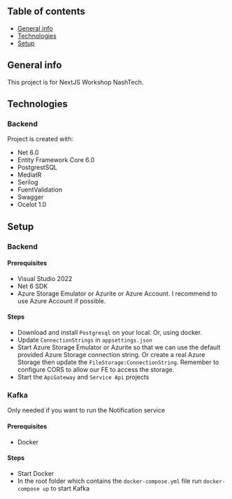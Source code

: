 ## Table of contents
* [General info](#general-info)
* [Technologies](#technologies)
* [Setup](#setup)

## General info
This project is for NextJS Workshop NashTech.
	
## Technologies
### Backend
Project is created with:
* Net 6.0
* Entity Framework Core 6.0
* PostgrestSQL
* MediatR
* Serilog
* FuentValidation
* Swagger
* Ocelot 1.0
	
## Setup
### Backend
#### Prerequisites
- Visual Studio 2022
- Net 6 SDK
- Azure Storage Emulator or Azurite or Azure Account. I recommend to use Azure Account if possible.

#### Steps
- Download and install `Postgresql` on your local. Or, using docker.
- Update `ConnectionStrings` in `appsettings.json`
- Start Azure Storage Emulator or Azurite so that we can use the default provided Azure Storage connection string. Or create a real Azure Storage then update the `FileStorage:ConnectionString`. Remember to configure CORS to allow our FE to access the storage.
- Start the `ApiGateway` and `Service Api` projects

### Kafka
Only needed if you want to run the Notification service

#### Prerequisites
- Docker

#### Steps
- Start Docker
- In the root folder which contains the `docker-compose.yml` file run `docker-compose up` to start Kafka
